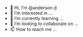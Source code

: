 - 👋 Hi, I’m @anderson-jt
- 👀 I’m interested in ...
- 🌱 I’m currently learning ...
- 💞️ I’m looking to collaborate on ...
- 📫 How to reach me ...

<!---
anderson-jt/anderson-jt is a ✨ special ✨ repository because its `README.md` (this file) appears on your GitHub profile.
You can click the Preview link to take a look at your changes.
--->
